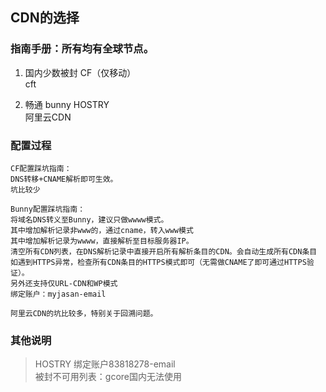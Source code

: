 ## CDN的选择
### 指南手册：所有均有全球节点。

1. 国内少数被封
CF（仅移动）  
cft  

3. 畅通
bunny 
HOSTRY  
阿里云CDN  

### 配置过程
````
CF配置踩坑指南：
DNS转移+CNAME解析即可生效。
坑比较少
````

````
Bunny配置踩坑指南：
将域名DNS转义至Bunny，建议只做wwww模式。
其中增加解析记录非www的，通过cname，转入www模式
其中增加解析记录为wwww，直接解析至目标服务器IP。
清空所有CDN列表，在DNS解析记录中直接开启所有解析条目的CDN。会自动生成所有CDN条目
如遇到HTTPS异常，检查所有CDN条目的HTTPS模式即可（无需做CNAME了即可通过HTTPS验证）。
另外还支持仅URL-CDN和WP模式
绑定账户：myjasan-email
````

````
阿里云CDN的坑比较多，特别关于回溯问题。
````
### 其他说明
> HOSTRY 绑定账户83818278-email  
> 被封不可用列表：gcore国内无法使用  

